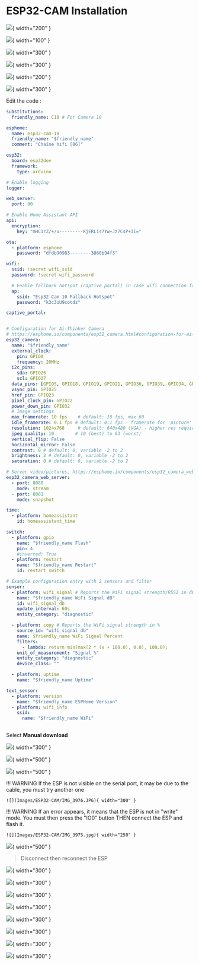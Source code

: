 # ESP32-CAM Installation

![](Images/ESP32-CAM/2022-09-24_10-57-04.png){ width="200" }

![](Images/ESP32-CAM/2022-09-24_10-57-03.png){ width="100" }

![](Images/ESP32-CAM/2022-09-24_10-57-30.png){ width="300" }

![](Images/ESP32-CAM/2022-09-24_10-57-39.png){ width="300" }

![](Images/ESP32-CAM/2022-09-24_10-57-50.png){ width="200" }

![](Images/ESP32-CAM/2022-09-24_10-58-20.png){ width="300" }

Edit the code :
``` yaml
substitutions:
  friendly_name: C10 # For Camera 10

esphome:
  name: esp32-cam-10
  friendly_name: "$friendly_name"
  comment: "Chaîne hifi [86]"

esp32:
  board: esp32dev
  framework:
    type: arduino

# Enable logging
logger:

web_server:
  port: 80

# Enable Home Assistant API
api:
  encryption:
    key: "mHC1rZ/+/u---------KjERLis7Yw+Jz7CsP+II="

ota:
  - platform: esphome
    password: "dfdb90983--------3860b94f3"

wifi:
  ssid: !secret wifi_ssid
  password: !secret wifi_password

  # Enable fallback hotspot (captive portal) in case wifi connection fails
  ap:
    ssid: "Esp32-Cam-10 Fallback Hotspot"
    password: "k3c3uU9cotdz"

captive_portal:


# Configuration for Ai-Thinker Camera
# https://esphome.io/components/esp32_camera.html#configuration-for-ai-thinker-camera
esp32_camera:
  name: "$friendly_name"
  external_clock:
    pin: GPIO0
    frequency: 20MHz
  i2c_pins:
    sda: GPIO26
    scl: GPIO27
  data_pins: [GPIO5, GPIO18, GPIO19, GPIO21, GPIO36, GPIO39, GPIO34, GPIO35]
  vsync_pin: GPIO25
  href_pin: GPIO23
  pixel_clock_pin: GPIO22
  power_down_pin: GPIO32
  # Image settings
  max_framerate: 10 fps    # default: 10 fps, max 60
  idle_framerate: 0.1 fps # default: 0.1 fps - framerate for 'picture' in HA dashboard
  resolution: 1024x768     # default: 640x480 (VGA) - higher res requires more memory
  jpeg_quality: 10        # 10 (best) to 63 (worst)
  vertical_flip: False
  horizontal_mirror: False
  contrast: 0 # default: 0, variable -2 to 2
  brightness: 2 # default: 0, variable -2 to 2
  saturation: 0 # default: 0, variable -2 to 2

# Server video/pictures, https://esphome.io/components/esp32_camera_web_server.html
esp32_camera_web_server:
  - port: 8080
    mode: stream
  - port: 8081
    mode: snapshot

time:
  - platform: homeassistant
    id: homeassistant_time

switch:
  - platform: gpio
    name: "$friendly_name Flash"
    pin: 4
    #inverted: True
  - platform: restart
    name: "$friendly_name Restart"
    id: restart_switch

# Example configuration entry with 2 sensors and filter
sensor:
  - platform: wifi_signal # Reports the WiFi signal strength/RSSI in dB
    name: "$friendly_name WiFi Signal dB"
    id: wifi_signal_db
    update_interval: 60s
    entity_category: "diagnostic"

  - platform: copy # Reports the WiFi signal strength in %
    source_id: "wifi_signal_db"
    name: $friendly_name WiFi Signal Percent
    filters:
      - lambda: return min(max(2 * (x + 100.0), 0.0), 100.0);
    unit_of_measurement: "Signal %"
    entity_category: "diagnostic"
    device_class: ""

  - platform: uptime
    name: "$friendly_name Uptime"

text_sensor:
  - platform: version
    name: "$friendly_name ESPHome Version"
  - platform: wifi_info
    ssid:
      name: "$friendly_name WiFi"
      
```
Select **Manual download**

![](Images/ESP32-CAM/2022-09-24_16-31-14.png){ width="300" }

![](Images/ESP32-CAM/2022-09-24_16-34-35-mlttu.png){ width="500" }

![](Images/ESP32-CAM/2022-09-24_16-38-16-yfosd.png){ width="500" }

!!! WARNING
    If the ESP is not visible on the serial port, it may be due to the cable, you must try another one

    ![](Images/ESP32-CAM/IMG_3976.JPG){ width="300" }

!!! WARNING
    If an error appears, it means that the ESP is not in "write" mode. You must then press the "IO0" button THEN connect the ESP and flash it.

    ![](Images/ESP32-CAM/IMG_3975.jpg){ width="250" }


![](Images/ESP32-CAM/2022-09-24_17-16-04-wshpx.png){ width="500" }

>Disconnect then reconnect the ESP

![](Images/ESP32-CAM/2022-09-24_17-18-33-076n7.png){ width="300" }

![](Images/ESP32-CAM/2022-09-24_17-21-33-46yb4.png){ width="300" }

![](Images/ESP32-CAM/2022-09-24_17-21-41-m2uyz.png){ width="300" }

![](Images/ESP32-CAM/2022-09-24_17-21-51-oyfpp.png){ width="300" }

![](Images/ESP32-CAM/2022-09-24_17-22-04-kssti.png){ width="300" }

![](Images/ESP32-CAM/2022-09-24_17-22-14-me3k0.png){ width="300" }

![](Images/ESP32-CAM/2022-09-24_17-22-40-a70lt.png){ width="300" }

![](Images/ESP32-CAM/2022-09-24_17-24-21-2psnt.png){ width="300" }
